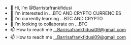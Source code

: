- 👋 Hi, I’m @Barristafrankfidusi
- 👀 I’m interested in ...BTC AND CRYPTO CURRENCIES
- 🌱 I’m currently learning ...BTC AND CRYPTO
- 💞️ I’m looking to collaborate on ...BTC
- 📫 How to reach me ...Barrisafrankfidusi09@gmail.com
- 📫 How to reach me ...Barrisafrankfidusi09@gmail.com

<!---
Barristafrankfidusi/Barristafrankfidusi is a ✨ special ✨ repository because its `README.md` (this file) appears on your GitHub profile.
You can click the Preview link to take a look at your changes.
--->
